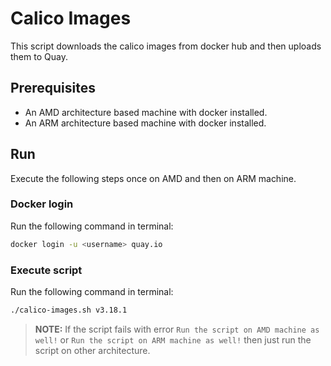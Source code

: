 # Calico Images

This script downloads the calico images from docker hub and then uploads them to Quay.

## Prerequisites

- An AMD architecture based machine with docker installed.
- An ARM architecture based machine with docker installed.

## Run

Execute the following steps once on AMD and then on ARM machine.

### Docker login

Run the following command in terminal:

```bash
docker login -u <username> quay.io
```

### Execute script

Run the following command in terminal:

```bash
./calico-images.sh v3.18.1
```

> **NOTE:** If the script fails with error `Run the script on AMD machine as well!` or `Run the script on ARM machine as well!` then just run the script on other architecture.
